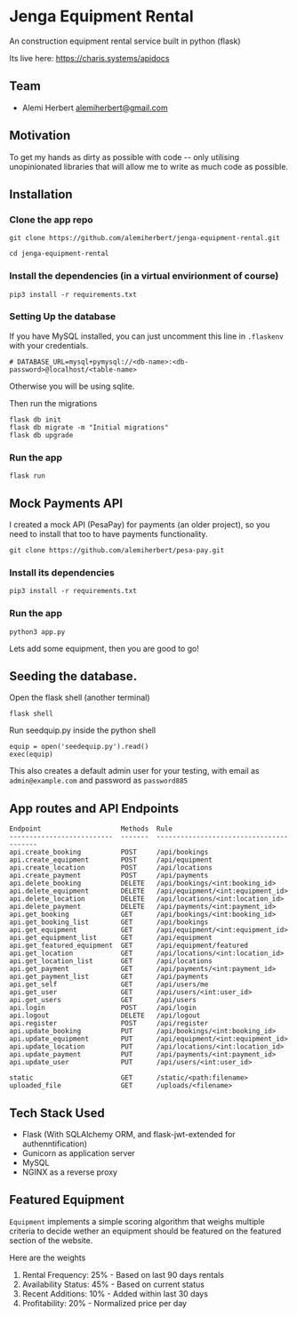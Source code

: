 # Jenga Equipment Rental
An construction equipment rental service built in python (flask)

Its live here: https://charis.systems/apidocs

## Team
- Alemi Herbert <alemiherbert@gmail.com>

## Motivation
To get my hands as dirty as possible with code -- only utilising unopinionated libraries that will allow me to write as much code as possible.

## Installation
### Clone the app repo
```(bash)
git clone https://github.com/alemiherbert/jenga-equipment-rental.git

cd jenga-equipment-rental
```
### Install the dependencies (in a virtual envirionment of course)
```(bash)
pip3 install -r requirements.txt
```
### Setting Up the database
If you have MySQL installed, you can just uncomment this line in `.flaskenv` with your credentials.
```
# DATABASE_URL=mysql+pymysql://<db-name>:<db-password>@localhost/<table-name>
```
Otherwise you will be using sqlite.

Then run the migrations
```(bash)
flask db init
flask db migrate -m "Initial migrations"
flask db upgrade
```

### Run the app
```
flask run
```
## Mock Payments API
I created a mock API (PesaPay) for payments (an older project), so you need to install that too to have payments functionality.
```(bash)
git clone https://github.com/alemiherbert/pesa-pay.git
```
### Install its dependencies
```(bash)
pip3 install -r requirements.txt
```
### Run the app
```
python3 app.py
```
Lets add some equipment, then you are good to go!
## Seeding the database.
Open the flask shell (another terminal)
```(bash)
flask shell
```
Run seedquip.py inside the python shell
```(python)
equip = open('seedequip.py').read()
exec(equip)
```
This also creates a default admin user for your testing, with email as `admin@example.com` and password as `password885`
## App routes and API Endpoints
```
Endpoint                    Methods  Rule
--------------------------  -------  ----------------------------------------
api.create_booking          POST     /api/bookings
api.create_equipment        POST     /api/equipment
api.create_location         POST     /api/locations
api.create_payment          POST     /api/payments
api.delete_booking          DELETE   /api/bookings/<int:booking_id>
api.delete_equipment        DELETE   /api/equipment/<int:equipment_id>
api.delete_location         DELETE   /api/locations/<int:location_id>
api.delete_payment          DELETE   /api/payments/<int:payment_id>
api.get_booking             GET      /api/bookings/<int:booking_id>
api.get_booking_list        GET      /api/bookings
api.get_equipment           GET      /api/equipment/<int:equipment_id>
api.get_equipment_list      GET      /api/equipment
api.get_featured_equipment  GET      /api/equipment/featured
api.get_location            GET      /api/locations/<int:location_id>
api.get_location_list       GET      /api/locations
api.get_payment             GET      /api/payments/<int:payment_id>
api.get_payment_list        GET      /api/payments
api.get_self                GET      /api/users/me
api.get_user                GET      /api/users/<int:user_id>
api.get_users               GET      /api/users
api.login                   POST     /api/login
api.logout                  DELETE   /api/logout
api.register                POST     /api/register
api.update_booking          PUT      /api/bookings/<int:booking_id>
api.update_equipment        PUT      /api/equipment/<int:equipment_id>
api.update_location         PUT      /api/locations/<int:location_id>
api.update_payment          PUT      /api/payments/<int:payment_id>
api.update_user             PUT      /api/users/<int:user_id>

static                      GET      /static/<path:filename>
uploaded_file               GET      /uploads/<filename>
```

## Tech Stack Used
- Flask (With SQLAlchemy ORM, and flask-jwt-extended for authenntification)
- Gunicorn as application server
- MySQL
- NGINX as a reverse proxy

## Featured Equipment
`Equipment` implements a simple scoring algorithm that weighs multiple criteria to decide wether an equipment should be featured on the featured section of the website.

Here are the weights
1. Rental Frequency: 25% - Based on last 90 days rentals
2. Availability Status: 45% - Based on current status
3. Recent Additions: 10% - Added within last 30 days
4. Profitability: 20% - Normalized price per day




